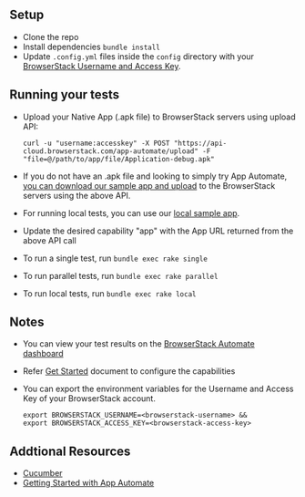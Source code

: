 ## Setup
* Clone the repo
* Install dependencies `bundle install`
* Update `.config.yml` files inside the `config` directory with your [BrowserStack Username and Access Key](https://www.browserstack.com/accounts/settings).

## Running your tests
* Upload your Native App (.apk file) to BrowserStack servers using upload API:

  ```
  curl -u "username:accesskey" -X POST "https://api-cloud.browserstack.com/app-automate/upload" -F "file=@/path/to/app/file/Application-debug.apk"
  ```

* If you do not have an .apk file and looking to simply try App Automate, [you can download our sample app and upload](https://www.browserstack.com/app-automate/sample-apps/android/WikipediaSample.apk)
to the BrowserStack servers using the above API.
* For running local tests, you can use our [local sample app](https://www.browserstack.com/app-automate/sample-apps/android/LocalSample.apk).
* Update the desired capability "app" with the App URL returned from the above API call
* To run a single test, run `bundle exec rake single`
* To run parallel tests, run `bundle exec rake parallel`
* To run local tests, run `bundle exec rake local`

## Notes
* You can view your test results on the [BrowserStack Automate dashboard](https://www.browserstack.com/app-automate)
* Refer [Get Started](https://www.browserstack.com/app-automate/appium-cucumber) document to configure the capabilities
* You can export the environment variables for the Username and Access Key of your BrowserStack account. 

  ```
  export BROWSERSTACK_USERNAME=<browserstack-username> &&
  export BROWSERSTACK_ACCESS_KEY=<browserstack-access-key>
  ```

## Addtional Resources
* [Cucumber](https://cucumber.io/)
* [Getting Started with App Automate](https://www.browserstack.com/app-automate/appium-cucumber)
